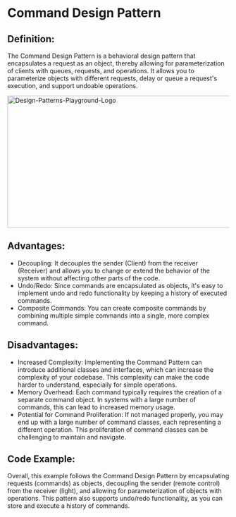# Command Design Pattern

## Definition:
The Command Design Pattern is a behavioral design pattern that encapsulates a request as an object, 
thereby allowing for parameterization of clients with queues, requests, and operations. It allows you 
to parameterize objects with different requests, delay or queue a request's execution, and support 
undoable operations.

<img width="700" height="300" alt="Design-Patterns-Playground-Logo" src="https://github.com/DanSaada/Design-Patterns-Playground/assets/112869076/301f08b6-986e-4d8c-bb45-9acf16524617">

## Advantages:
* Decoupling: It decouples the sender (Client) from the receiver (Receiver) and allows you to change or extend the behavior of the system without affecting other parts of the code.
* Undo/Redo: Since commands are encapsulated as objects, it's easy to implement undo and redo functionality by keeping a history of executed commands.
* Composite Commands: You can create composite commands by combining multiple simple commands into a single, more complex command.

## Disadvantages:
* Increased Complexity: Implementing the Command Pattern can introduce additional classes and interfaces, which can increase the complexity of your codebase. This complexity can make the code harder to understand, especially for simple operations.
* Memory Overhead: Each command typically requires the creation of a separate command object. In systems with a large number of commands, this can lead to increased memory usage.
* Potential for Command Proliferation: If not managed properly, you may end up with a large number of command classes, each representing a different operation. This proliferation of command classes can be challenging to maintain and navigate.

## Code Example:
Overall, this example follows the Command Design Pattern by encapsulating requests (commands) as objects, decoupling the sender (remote control) from the receiver (light), and allowing for parameterization of objects with operations. This pattern also supports undo/redo functionality, as you can store and execute a history of commands.

